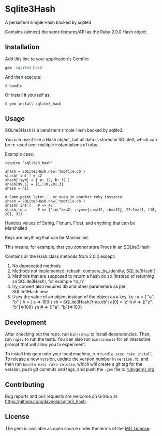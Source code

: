 # Sqlite3Hash

A persistent simple Hash backed by sqlite3

Contains (almost) the same features/API as the Ruby 2.0.0 Hash object

## Installation

Add this line to your application's Gemfile:

```ruby
gem 'sqlite3_hash'
```

And then execute:

    $ bundle

Or install it yourself as:

    $ gem install sqlite3_hash

## Usage

SQLite3Hash is a persistent simple Hash backed by sqlite3.

You can use it like a Hash object, but all data is stored in SQLite3,
which can be re-used over multiple instantiations of ruby.

Example case:

    require 'sqlite3_hash'
    
    shash = SQLite3Hash.new('tmpfile.db')
    shash['int'] = 42
    shash[:sym] = { a: 12, b: 32 }
    shash[99.1] = [1,[10,20],3]  
    shash = nil

    # Some point later..  or even in another ruby instance:
    shash = SQLite3Hash.new('tmpfile.db')
    shash['int']   # => 42
    shash.to_s     # => {"int"=>42, :sym=>{:a=>12, :b=>32}, 99.1=>[1, [10, 20], 3]}

Handles values of String, Fixnum, Float, and anything that can be Marshalled

Keys are anything that can be Marshalled.

This means, for example, that you *cannot* store Procs in an SQLite3Hash

Contains all the Hash class methods from 2.0.0 except:
1. No deprecated methods
2. Methods not implemented:  rehash, compare_by_identity, SQLite3Hash[]
3. Methods that are supposed to return a hash do so (instead of returning an SQLite3Hash), for example 'to_h'
4. try_convert also requires db and other parameters as per SQLite3Hash.new
5. Uses the value of an object instead of the object as a key, i.e.:
    a = [ "a", "b" ]
    h = { a => 100 }
    sh = SQLite3Hash('tmp.db')
    a[0] = 'z'
    h	 # => {["z", "b"]=>100}
    sh  # => {["a", "b"]=>100}


## Development

After checking out the repo, run `bin/setup` to install dependencies. Then, run `rspec` to run the tests. You can also run `bin/console` for an interactive prompt that will allow you to experiment.

To install this gem onto your local machine, run `bundle exec rake install`. To release a new version, update the version number in `version.rb`, and then run `bundle exec rake release`, which will create a git tag for the version, push git commits and tags, and push the `.gem` file to [rubygems.org](https://rubygems.org).

## Contributing

Bug reports and pull requests are welcome on GitHub at https://github.com/daveola/sqlite3_hash.


## License

The gem is available as open source under the terms of the [MIT License](http://opensource.org/licenses/MIT).


